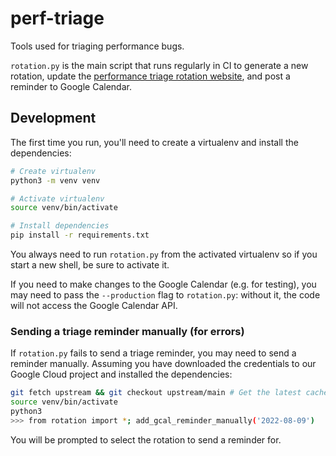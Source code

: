 # perf-triage
Tools used for triaging performance bugs.

`rotation.py` is the main script that runs regularly in CI to generate a new rotation, update the [performance triage rotation website](https://mozilla.github.io/perf-triage/), and post a reminder to Google Calendar.

## Development
The first time you run, you'll need to create a virtualenv and install the
dependencies:
```sh
# Create virtualenv
python3 -m venv venv

# Activate virtualenv
source venv/bin/activate

# Install dependencies
pip install -r requirements.txt
```

You always need to run `rotation.py` from the activated virtualenv so if you start a new shell, be sure to activate it.

If you need to make changes to the Google Calendar (e.g. for testing), you may need to pass the `--production` flag to `rotation.py`: without it, the code will not access the Google Calendar API.

### Sending a triage reminder manually (for errors)
If `rotation.py` fails to send a triage reminder, you may need to send a reminder manually. Assuming you have downloaded the credentials to our Google Cloud project and installed the dependencies:
```sh
git fetch upstream && git checkout upstream/main # Get the latest cached rotation.
source venv/bin/activate
python3
>>> from rotation import *; add_gcal_reminder_manually('2022-08-09')
```

You will be prompted to select the rotation to send a reminder for.
